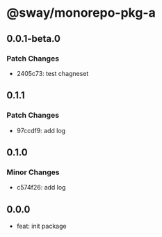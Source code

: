 # @sway/monorepo-pkg-a

## 0.0.1-beta.0

### Patch Changes

- 2405c73: test chagneset

## 0.1.1

### Patch Changes

- 97ccdf9: add log

## 0.1.0

### Minor Changes

- c574f26: add log

## 0.0.0

- feat: init package
